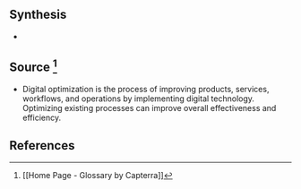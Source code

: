 ## Synthesis
- 
## Source [^1]
- Digital optimization is the process of improving products, services, workflows, and operations by implementing digital technology. Optimizing existing processes can improve overall effectiveness and efficiency.
## References

[^1]: [[Home Page - Glossary by Capterra]]